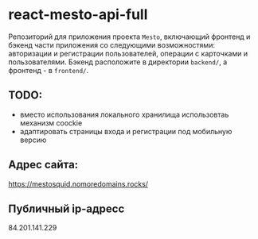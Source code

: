 # react-mesto-api-full
Репозиторий для приложения проекта `Mesto`, включающий фронтенд и бэкенд части приложения со следующими возможностями: авторизации и регистрации пользователей, операции с карточками и пользователями. Бэкенд расположите в директории `backend/`, а фронтенд - в `frontend/`. 

## TODO:
- вместо использования локального хранилища использовтаь механизм coockie
- адаптировать страницы входа и регистрации под мобильную версию

## Адрес сайта:
https://mestosquid.nomoredomains.rocks/

## Публичный ip-адресс
84.201.141.229
